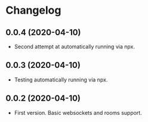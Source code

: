 Changelog
=========

0.0.4 (2020-04-10)
-----------------

* Second attempt at automatically running via npx.

0.0.3 (2020-04-10)
-----------------

* Testing automatically running via npx.


0.0.2 (2020-04-10)
------------------

* First version. Basic websockets and rooms support.

